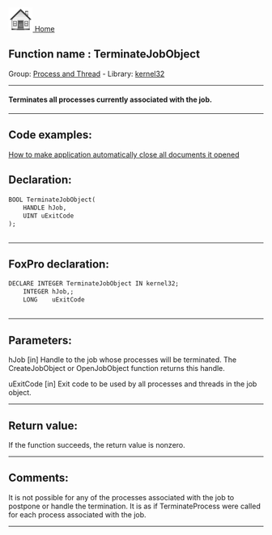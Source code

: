 [<img src="../../images/home.png"> Home ](https://github.com/VFPX/Win32API)  

## Function name : TerminateJobObject
Group: [Process and Thread](../../functions_group.md#Process_and_Thread)  -  Library: [kernel32](../../../libraries.md#kernel32)  
***  


#### Terminates all processes currently associated with the job.

***  


## Code examples:
[How to make application automatically close all documents it opened](../../samples/sample_491.md)  

## Declaration:
```foxpro  
BOOL TerminateJobObject(
	HANDLE hJob,
	UINT uExitCode
);
  
```  
***  


## FoxPro declaration:
```foxpro  
DECLARE INTEGER TerminateJobObject IN kernel32;
	INTEGER hJob,;
	LONG    uExitCode
  
```  
***  


## Parameters:
hJob 
[in] Handle to the job whose processes will be terminated. The CreateJobObject or OpenJobObject function returns this handle. 

uExitCode 
[in] Exit code to be used by all processes and threads in the job object.   
***  


## Return value:
If the function succeeds, the return value is nonzero.  
***  


## Comments:
It is not possible for any of the processes associated with the job to postpone or handle the termination. It is as if TerminateProcess were called for each process associated with the job.  
  
***  

